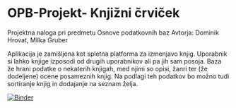 # OPB-Projekt- Knjižni črviček
Projektna naloga pri predmetu Osnove podatkovnih baz
Avtorja: Dominik Hrovat, Milka Gruber

Aplikacija je zamišljena kot spletna platforma za izmenjavo knjig. Uporabnik si lahko knjige izposodi od drugih uporabnikov ali pa jih sam posoja. Baza že hrani podatke o nekaterih knjigah, med njimi so opisi, žanri ter (že dodeljene) ocene posameznih knjig. Na podlagi teh podatkov bo možno tudi sortiranje knjig in dodajanje na seznam želja.


[![Binder](https://mybinder.org/badge_logo.svg)](https://mybinder.org/v2/gh/dominikhrovat14/OPB-Projekt/main?urlpath=proxy%2F8080)
